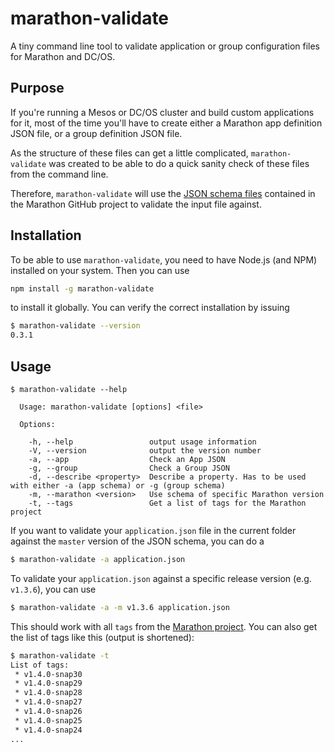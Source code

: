 # marathon-validate

A tiny command line tool to validate application or group configuration files for Marathon and DC/OS.
 
## Purpose

If you're running a Mesos or DC/OS cluster and build custom applications for it, most of the time you'll have to create either a Marathon app definition JSON file, or a group definition JSON file.

As the structure of these files can get a little complicated, `marathon-validate` was created to be able to do a quick sanity check of these files from the command line.

Therefore, `marathon-validate` will use the [JSON schema files](https://github.com/mesosphere/marathon/tree/master/docs/docs/rest-api/public/api/v2/schema) contained in the Marathon GitHub project to validate the input file against.

## Installation

To be able to use `marathon-validate`, you need to have Node.js (and NPM) installed on your system. Then you can use

```bash
npm install -g marathon-validate
```

to install it globally. You can verify the correct installation by issuing 

```bash
$ marathon-validate --version
0.3.1
```

## Usage

```
$ marathon-validate --help

  Usage: marathon-validate [options] <file>

  Options:

    -h, --help                 output usage information
    -V, --version              output the version number
    -a, --app                  Check an App JSON
    -g, --group                Check a Group JSON
    -d, --describe <property>  Describe a property. Has to be used with either -a (app schema) or -g (group schema)
    -m, --marathon <version>   Use schema of specific Marathon version
    -t, --tags                 Get a list of tags for the Marathon project
```

If you want to validate your `application.json` file in the current folder against the `master` version of the JSON schema, you can do a 

```bash
$ marathon-validate -a application.json
```

To validate your `application.json` against a specific release version (e.g. `v1.3.6`), you can use

```bash
$ marathon-validate -a -m v1.3.6 application.json
```

This should work with all `tags` from the [Marathon project](https://api.github.com/repos/mesosphere/marathon/tags). You can also get the list of tags like this (output is shortened):

```bash
$ marathon-validate -t
List of tags:
 * v1.4.0-snap30
 * v1.4.0-snap29
 * v1.4.0-snap28
 * v1.4.0-snap27
 * v1.4.0-snap26
 * v1.4.0-snap25
 * v1.4.0-snap24
...
```
